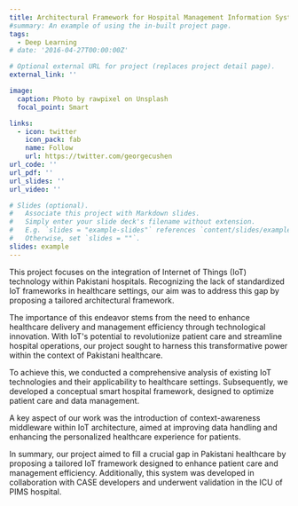 ```yaml
---
title: Architectural Framework for Hospital Management Information System based on Internet of Things
#summary: An example of using the in-built project page.
tags:
  - Deep Learning
# date: '2016-04-27T00:00:00Z'

# Optional external URL for project (replaces project detail page).
external_link: ''

image:
  caption: Photo by rawpixel on Unsplash
  focal_point: Smart

links:
  - icon: twitter
    icon_pack: fab
    name: Follow
    url: https://twitter.com/georgecushen
url_code: ''
url_pdf: ''
url_slides: ''
url_video: ''

# Slides (optional).
#   Associate this project with Markdown slides.
#   Simply enter your slide deck's filename without extension.
#   E.g. `slides = "example-slides"` references `content/slides/example-slides.md`.
#   Otherwise, set `slides = ""`.
slides: example
---
```


This project focuses on the integration of Internet of Things (IoT) technology within Pakistani hospitals. Recognizing the lack of standardized IoT frameworks in healthcare settings, our aim was to address this gap by proposing a tailored architectural framework.

The importance of this endeavor stems from the need to enhance healthcare delivery and management efficiency through technological innovation. With IoT's potential to revolutionize patient care and streamline hospital operations, our project sought to harness this transformative power within the context of Pakistani healthcare.

To achieve this, we conducted a comprehensive analysis of existing IoT technologies and their applicability to healthcare settings. Subsequently, we developed a conceptual smart hospital framework, designed to optimize patient care and data management.

A key aspect of our work was the introduction of context-awareness middleware within IoT architecture, aimed at improving data handling and enhancing the personalized healthcare experience for patients.

In summary, our project aimed to fill a crucial gap in Pakistani healthcare by proposing a tailored IoT framework designed to enhance patient care and management efficiency. Additionally, this system was developed in collaboration with CASE developers and underwent validation in the ICU of PIMS hospital.
